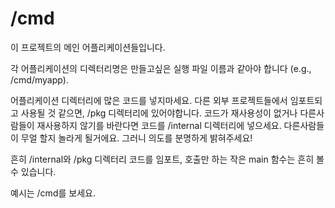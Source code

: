 # /cmd

이 프로젝트의 메인 어플리케이션들입니다.

각 어플리케이션의 디렉터리명은 만들고싶은 실행 파일 이름과 같아야 합니다 (e.g., /cmd/myapp).

어플리케이션 디렉터리에 많은 코드를 넣지마세요.
다른 외부 프로젝트들에서 임포트되고 사용될 것 같으면, /pkg 디렉터리에 있어야합니다. 코드가 재사용성이 없거나 다른사람들이 재사용하지 않기를 바란다면 코드를 /internal 디렉터리에 넣으세요. 다른사람들이 무얼 할지 놀라게 될거에요. 그러니 의도를 분명하게 밝혀주세요!

흔히 /internal와 /pkg 디렉터리 코드를 임포트, 호출만 하는 작은 main 함수는 흔히 볼 수 있습니다.

예시는 /cmd를 보세요.